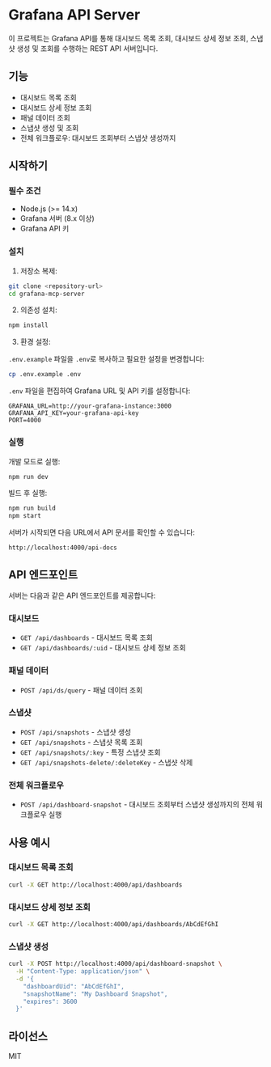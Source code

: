 # Grafana API Server

이 프로젝트는 Grafana API를 통해 대시보드 목록 조회, 대시보드 상세 정보 조회, 스냅샷 생성 및 조회를 수행하는 REST API 서버입니다.

## 기능

- 대시보드 목록 조회
- 대시보드 상세 정보 조회
- 패널 데이터 조회
- 스냅샷 생성 및 조회
- 전체 워크플로우: 대시보드 조회부터 스냅샷 생성까지

## 시작하기

### 필수 조건

- Node.js (>= 14.x)
- Grafana 서버 (8.x 이상)
- Grafana API 키

### 설치

1. 저장소 복제:

```bash
git clone <repository-url>
cd grafana-mcp-server
```

2. 의존성 설치:

```bash
npm install
```

3. 환경 설정:

`.env.example` 파일을 `.env`로 복사하고 필요한 설정을 변경합니다:

```bash
cp .env.example .env
```

`.env` 파일을 편집하여 Grafana URL 및 API 키를 설정합니다:

```
GRAFANA_URL=http://your-grafana-instance:3000
GRAFANA_API_KEY=your-grafana-api-key
PORT=4000
```

### 실행

개발 모드로 실행:

```bash
npm run dev
```

빌드 후 실행:

```bash
npm run build
npm start
```

서버가 시작되면 다음 URL에서 API 문서를 확인할 수 있습니다:

```
http://localhost:4000/api-docs
```

## API 엔드포인트

서버는 다음과 같은 API 엔드포인트를 제공합니다:

### 대시보드

- `GET /api/dashboards` - 대시보드 목록 조회
- `GET /api/dashboards/:uid` - 대시보드 상세 정보 조회

### 패널 데이터

- `POST /api/ds/query` - 패널 데이터 조회

### 스냅샷

- `POST /api/snapshots` - 스냅샷 생성
- `GET /api/snapshots` - 스냅샷 목록 조회
- `GET /api/snapshots/:key` - 특정 스냅샷 조회
- `GET /api/snapshots-delete/:deleteKey` - 스냅샷 삭제

### 전체 워크플로우

- `POST /api/dashboard-snapshot` - 대시보드 조회부터 스냅샷 생성까지의 전체 워크플로우 실행

## 사용 예시

### 대시보드 목록 조회

```bash
curl -X GET http://localhost:4000/api/dashboards
```

### 대시보드 상세 정보 조회

```bash
curl -X GET http://localhost:4000/api/dashboards/AbCdEfGhI
```

### 스냅샷 생성

```bash
curl -X POST http://localhost:4000/api/dashboard-snapshot \
  -H "Content-Type: application/json" \
  -d '{
    "dashboardUid": "AbCdEfGhI",
    "snapshotName": "My Dashboard Snapshot",
    "expires": 3600
  }'
```

## 라이선스

MIT 